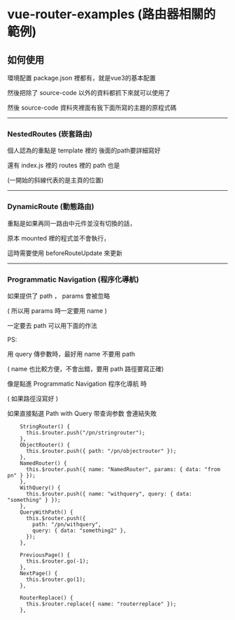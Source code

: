 # vue-router-examples (路由器相關的範例)
## 如何使用
環境配置 package.json 裡都有，就是vue3的基本配置

然後把除了 source-code 以外的資料都抓下來就可以使用了

然後 source-code 資料夾裡面有我下面所寫的主題的原程式碼

------

###  NestedRoutes (崁套路由)

個人認為的重點是 template 裡的 <router-link to="/path"> 後面的path要詳細寫好

還有 index.js 裡的 routes 裡的 path 也是

(一開始的斜線代表的是主頁的位置)

------

### DynamicRoute (動態路由)
  
重點是如果再同一路由中元件並沒有切換的話，
  
原本 mounted 裡的程式並不會執行，
  
這時需要使用 beforeRouteUpdate 來更新

------

### Programmatic Navigation (程序化導航)

如果提供了 path ， params 會被忽略

( 所以用 params 時一定要用 name )

一定要去 path 可以用下面的作法
  
PS:
  
用 query 傳參數時，最好用 name 不要用 path

( name 也比較方便，不會出錯，要用 path 路徑要寫正確)

像是點進 Programmatic Navigation 程序化導航 時

( 如果路徑沒寫好 )
  
如果直接點選 Path with Query 带查询参数 會連結失敗
```
    StringRouter() {
      this.$router.push("/pn/stringrouter");
    },
    ObjectRouter() {
      this.$router.push({ path: "/pn/objectrouter" });
    },
    NamedRouter() {
      this.$router.push({ name: "NamedRouter", params: { data: "from pn" } });
    },
    WithQuery() {
      this.$router.push({ name: "withquery", query: { data: "something" } });
    },
    QueryWithPath() {
      this.$router.push({
        path: "/pn/withquery",
        query: { data: "something2" },
      });
    },

    PreviousPage() {
      this.$router.go(-1);
    },
    NextPage() {
      this.$router.go(1);
    },

    RouterReplace() {
      this.$router.replace({ name: "routerreplace" });
    },
 ```
  
